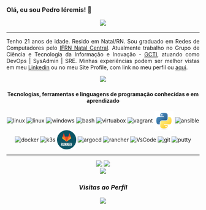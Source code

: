 <!--
**PedroIeremis/PedroIeremis** is a ✨ _special_ ✨ repository because its `README.md` (this file) appears on your GitHub profile.

Here are some ideas to get you started:

- 🔭 I’m currently working on ...
- 🌱 I’m currently learning ...
- 👯 I’m looking to collaborate on ...
- 🤔 I’m looking for help with ...
- 💬 Ask me about ...
- 📫 How to reach me: ...
- 😄 Pronouns: ...
- ⚡ Fun fact: ...
-->

### Olá, eu sou Pedro Iéremis! 👋

<div align="center">
<img src="https://c.tenor.com/dHk-LfzHrtwAAAAi/linux-computer.gif" width="150px"/>
</div>

---

<div align="justify">
<p>
  
Tenho 21 anos de idade. Resido em Natal/RN. Sou graduado em Redes de Computadores pelo <a href="https://portal.ifrn.edu.br/cursos/superiores/graduacao/tecnologia-em-redes-de-computadores/" target="_blank">IFRN Natal Central</a>. Atualmente trabalho no Grupo de Ciência e Tecnologia da Informação e Inovação - <a href="https://gcti.parnamirim.rn.gov.br/" target="_blank">GCTI</a>, atuando como DevOps | SysAdmin | SRE.  Minhas experiências podem ser melhor vistas em meu <a href="https://br.linkedin.com/in/pedro-i%C3%A9remis-brito-de-medeiros-1b553a240" target="_blank">Linkedin</a> ou no meu Site Profile, com link no meu perfil ou <a href="https://pedroieremis.eti.br/" target="_blank">aqui</a>.

<p>
</div>



<div align="center">

  <a href="https://github.com/pedroieremis"></a>
  <img src="https://github-readme-stats.vercel.app/api?username=pedroieremis&show_icons=true&theme=tokyonight&include_all_commits=true&count_private=true"/>

</div>

<div align="center" style="display: inline_block">
  <h4>Tecnologias, ferramentas e linguagens de programação conhecidas e em aprendizado</h4>
  <img align="center" alt="linux" height="50" width="50" src="https://cdn.jsdelivr.net/gh/devicons/devicon/icons/linux/linux-original.svg"/>
  <img align="center" alt="linux" height="50" width="50" src="https://cdn.jsdelivr.net/gh/devicons/devicon/icons/debian/debian-original.svg"/>
  <img align="center" alt="windows" height="50" width="50" src="https://cdn.jsdelivr.net/gh/devicons/devicon/icons/windows8/windows8-original.svg"/>
  <img align="center" alt="bash" height="50" width="50" src="https://cdn.jsdelivr.net/gh/devicons/devicon/icons/bash/bash-original.svg"/>
  <img align="center" alt="virtuabox" height="50" src="https://www.vectorlogo.zone/logos/virtualbox/virtualbox-icon.svg"/>
  <img align="center" alt="vagrant" height="50" src="https://cdn.jsdelivr.net/gh/devicons/devicon/icons/vagrant/vagrant-original.svg"/>
  <img align="center" alt="python" height="50" width="50" src="https://raw.githubusercontent.com/devicons/devicon/master/icons/python/python-original.svg">
  <img align="center" alt="ansible" height="50" src="https://cdn.jsdelivr.net/gh/devicons/devicon/icons/ansible/ansible-original-wordmark.svg"/>
  <img align="center" alt="docker" height="50" src="https://cdn.jsdelivr.net/gh/devicons/devicon/icons/docker/docker-original-wordmark.svg"/>
  <img align="center" alt="k3s" height="50" src="https://cdn.jsdelivr.net/gh/devicons/devicon/icons/k3s/k3s-original.svg"/>
  <img align="center" alt="gitla-runner" height="50" src="./Imgs/gitla-runner.svg"/>
  <img align="center" alt="argocd" height="50" src="https://cdn.jsdelivr.net/gh/devicons/devicon/icons/argocd/argocd-original.svg"/>
  <img align="center" alt="rancher" height="50" src="https://www.vectorlogo.zone/logos/rancher/rancher-icon.svg"/>
  <img align="center" alt="VsCode" height="50" src="https://cdn.jsdelivr.net/gh/devicons/devicon/icons/vscode/vscode-original.svg"/>
  <img align="center" alt="git" height="50" src="https://cdn.jsdelivr.net/gh/devicons/devicon/icons/git/git-original.svg"/>
  <img align="center" alt="putty" height="50" src="https://cdn.jsdelivr.net/gh/devicons/devicon/icons/putty/putty-original.svg"/>
</div>

---

<div align="center">

  <a href="https://www.instagram.com/pedro_ieremis/" target="_blank"><img src="https://img.shields.io/badge/-Instagram-%23E4405F?style=for-the-badge&logo=instagram&logoColor=white" target="_blank"></a>
  <a href="https://www.linkedin.com/in/pedro-i%C3%A9remis-brito-de-medeiros-1b553a240/" target="_blank"><img src="https://img.shields.io/badge/-LinkedIn-%230077B5?style=for-the-badge&logo=linkedin&logoColor=white" target="_blank"></a><br>
  <a href="https://portal.pedroieremis.eti.br/" target="_blank"><img src="https://img.shields.io/website-up-down-green-red/http/monip.org.svg" target="_blank"></a>

</div>

<div align="center">

### ***Visitas ao Perfil***
<img src="https://profile-counter.glitch.me/pedroieremis/count.svg"/>
<!---</div><br>

![snake gif](https://github.com/pedroieremis/pedroieremis/blob/output/github-contribution-grid-snake.svg)--->
